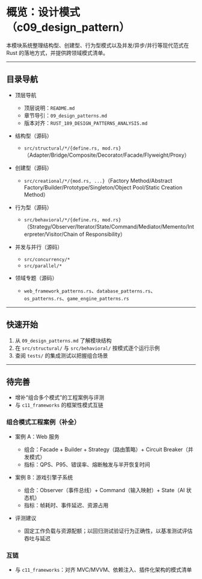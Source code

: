 # 概览：设计模式（c09_design_pattern）

本模块系统整理结构型、创建型、行为型模式以及并发/异步/并行等现代范式在 Rust 的落地方式，并提供跨领域模式清单。

---

## 目录导航

- 顶层导航
  - 顶层说明：`README.md`
  - 章节导引：`09_design_patterns.md`
  - 版本对齐：`RUST_189_DESIGN_PATTERNS_ANALYSIS.md`

- 结构型（源码）
  - `src/structural/*/{define.rs, mod.rs}`（Adapter/Bridge/Composite/Decorator/Facade/Flyweight/Proxy）

- 创建型（源码）
  - `src/creational/*/{mod.rs, ...}`（Factory Method/Abstract Factory/Builder/Prototype/Singleton/Object Pool/Static Creation Method）

- 行为型（源码）
  - `src/behavioral/*/{define.rs, mod.rs}`（Strategy/Observer/Iterator/State/Command/Mediator/Memento/Interpreter/Visitor/Chain of Responsibility）

- 并发与并行（源码）
  - `src/concurrency/*`
  - `src/parallel/*`

- 领域专题（源码）
  - `web_framework_patterns.rs`、`database_patterns.rs`、`os_patterns.rs`、`game_engine_patterns.rs`

---

## 快速开始

1) 从 `09_design_patterns.md` 了解模块结构
2) 在 `src/structural/` 与 `src/behavioral/` 按模式逐个运行示例
3) 查阅 `tests/` 的集成测试以把握组合场景

---

## 待完善

- 增补“组合多个模式”的工程案例与评测
- 与 `c11_frameworks` 的框架性模式互链

### 组合模式工程案例（补全）

- 案例 A：Web 服务
  - 组合：Facade + Builder + Strategy（路由策略）+ Circuit Breaker（并发模式）
  - 指标：QPS、P95、错误率、熔断触发与半开恢复时间

- 案例 B：游戏引擎子系统
  - 组合：Observer（事件总线）+ Command（输入映射）+ State（AI 状态机）
  - 指标：帧耗时、事件延迟、资源占用

- 评测建议
  - 固定工作负载与资源配额；以回归测试验证行为正确性，以基准测试评估吞吐与延迟

### 互链

- 与 `c11_frameworks`：对齐 MVC/MVVM、依赖注入、插件化架构的模式清单
